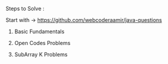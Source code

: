 Steps to Solve :  

Start with -> https://github.com/webcoderaamir/java-questions

1. Basic Fundamentals

2. Open Codes Problems

3. SubArray K Problems
